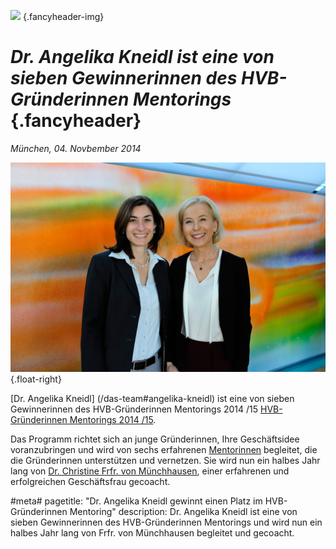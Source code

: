 ![](/img/accurate-bild-2.jpg) {.fancyheader-img}
# *Dr. Angelika Kneidl ist eine von sieben Gewinnerinnen des HVB-Gründerinnen Mentorings* {.fancyheader}

*München, 04. Novbember 2014*

[![Dr. Angelika Kneidl mit Ihrer Mentorin, Dr. Christine Frfr. von Münchhausen](/img/ak-mit-cvm.jpg)](/img/ak-mit-cvm.jpg) {.float-right}

[Dr. Angelika Kneidl] (/das-team#angelika-kneidl) ist eine von sieben Gewinnerinnen des HVB-Gründerinnen Mentorings 2014 /15 [HVB-Gründerinnen Mentorings 2014 /15](https://about.hypovereinsbank.de/de/frauenbeirat/gruenderinnen-mentoring/).

Das Programm richtet sich an junge Gründerinnen, Ihre Geschäftsidee voranzubringen und wird von sechs erfahrenen [Mentorinnen](https://about.hypovereinsbank.de/de/frauenbeirat/gruenderinnen-mentoring/) begleitet, die die Gründerinnen unterstützen und vernetzen.
Sie wird nun ein halbes Jahr lang von [Dr. Christine Frfr. von Münchhausen](http://www.christine-von-muenchhausen.de/), einer erfahrenen und erfolgreichen Geschäftsfrau gecoacht.

#meta#
pagetitle: "Dr. Angelika Kneidl gewinnt einen Platz im HVB-Gründerinnen Mentoring"
description: Dr. Angelika Kneidl ist eine von sieben Gewinnerinnen des HVB-Gründerinnen Mentorings und wird nun ein halbes Jahr lang von Frfr. von Münchhausen begleitet und gecoacht.

